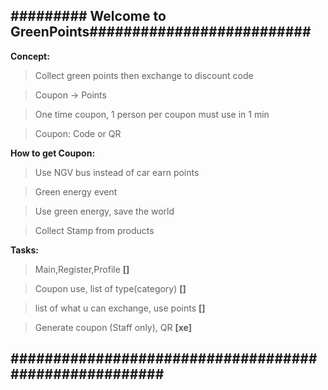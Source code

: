 ## ######### Welcome to GreenPoints########################## ##

**Concept:**
>Collect green points then exchange to discount code

>Coupon -> Points

>One time coupon, 1 person per coupon must use in 1 min

>Coupon: Code or QR


**How to get Coupon:**
>Use NGV bus instead of car earn points

>Green energy event

>Use green energy, save the world

>Collect Stamp from products


**Tasks:**
>Main,Register,Profile **[]**

>Coupon use, list of type(category) **[]**

>list of what u can exchange, use points **[]**

>Generate coupon (Staff only), QR **[xe]**



## ###################################################### ##


